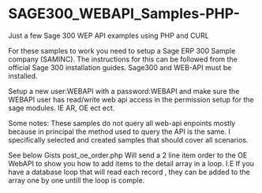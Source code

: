 # SAGE300_WEBAPI_Samples-PHP-
Just a few Sage 300 WEP API examples using PHP and CURL

For these samples to work you need to setup a Sage ERP 300 Sample company (SAMINC).
The instructions for this can be followed from the official Sage 300 installation guides. Sage300 and WEB-API must be installed.

Setup a new user:WEBAPI with a password:WEBAPI and make sure the WEBAPI user has read/write web api access in the permission 
setup for the sage modules. IE AR, OE ect ect.

Some notes:
These samples do not query all web-api enpoints mostly because in principal the method used to query the API is the same.
I specifically selected and created samples that should cover all scenarios.

See below Gists
post_oe_order.php
Will send a 2 line item order to the OE WebAPI to show you how to add items to the detail array in a loop.
I.E If you have a database loop that will read each record , they can be added to the array one by one untill the loop is 
comple.


